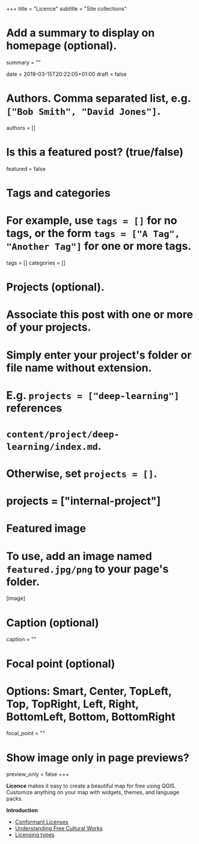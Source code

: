 +++
title = "Licence"
subtitle = "Site collections"

# Add a summary to display on homepage (optional).
summary = ""

date = 2019-03-15T20:22:05+01:00
draft = false

# Authors. Comma separated list, e.g. `["Bob Smith", "David Jones"]`.
authors = []

# Is this a featured post? (true/false)
featured = false

# Tags and categories
# For example, use `tags = []` for no tags, or the form `tags = ["A Tag", "Another Tag"]` for one or more tags.
tags = []
categories = []

# Projects (optional).
#   Associate this post with one or more of your projects.
#   Simply enter your project's folder or file name without extension.
#   E.g. `projects = ["deep-learning"]` references
#   `content/project/deep-learning/index.md`.
#   Otherwise, set `projects = []`.
# projects = ["internal-project"]

# Featured image
# To use, add an image named `featured.jpg/png` to your page's folder.
[image]
  # Caption (optional)
  caption = ""

  # Focal point (optional)
  # Options: Smart, Center, TopLeft, Top, TopRight, Left, Right, BottomLeft, Bottom, BottomRight
  focal_point = ""

  # Show image only in page previews?
  preview_only = false
+++

**Licence** makes it easy to create a beautiful map for free using QGIS. Customize anything on your map with widgets, themes, and language packs.


**Introduction**

- [Conformant Licenses](https://opendefinition.org/licenses/)
- [Understanding Free Cultural Works](https://creativecommons.org/share-your-work/public-domain/freeworks)
- [Licensing types](https://creativecommons.org/share-your-work/licensing-types-examples)
